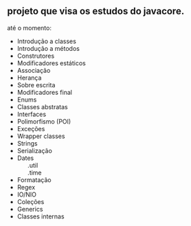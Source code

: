 <h2>  projeto que visa os estudos do javacore. </h2>

<p> até o momento: </p>

<ul>
    <li> Introdução a classes</li>
    <li> Introdução a métodos</li>
    <li> Construtores</li>
    <li> Modificadores estáticos</li>
    <li> Associação </li>
    <li> Herança </li>
    <li> Sobre escrita </li>
    <li> Modificadores final</li>
    <li> Enums </li>
    <li> Classes abstratas </li>
    <li> Interfaces </li>
    <li> Polimorfismo (POI)</li>
    <li> Exceções </li>
    <li> Wrapper classes </li>
    <li> Strings </li>
    <li> Serialização </li>
    <li> Dates 
        <ol>.util</ol>
        <ol>.time</ol>
    </li>
    <li> Formatação</li>
    <li>Regex</li>
    <li>IO/NIO</li>
    <li>Coleções</li>
    <li>Generics</li>
    <li>Classes internas</li>

</ul>